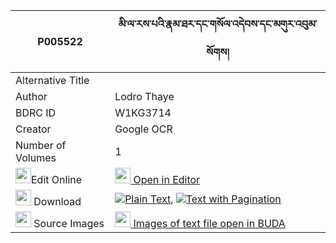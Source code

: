 |P005522|མི་ལ་རས་པའི་རྣམ་ཐར་དང་གསོལ་འདེབས་དང་མགུར་འབུམ་སོགས། 
| --- | --- 
|Alternative Title |
|Author| Lodro Thaye
|BDRC ID | W1KG3714
|Creator | Google OCR
|Number of Volumes| 1
|<img width="25" src="https://img.icons8.com/color/25/000000/edit-property.png">Edit Online| [<img width="25" src="https://avatars.githubusercontent.com/u/45091458?s=200&v=4"> Open in Editor](http://editor.openpecha.org/P005522)
|<img width="25" src="https://img.icons8.com/fluent/48/000000/download-2.png"/>  Download | [![](https://img.icons8.com/color/20/000000/txt.png)Plain Text](https://github.com/Openpecha/P005522/releases/download/v1/milarepa_i_namtar_dang_soldeb__plain_P005522.zip), [![](https://img.icons8.com/color/20/000000/txt.png)Text with Pagination](https://github.com/Openpecha/P005522/releases/download/v1/milarepa_i_namtar_dang_soldeb__pages_P005522.zip)
|<img width="25" src="https://img.icons8.com/plasticine/100/000000/pictures-folder.png"/>  Source Images | [<img width="25" src="https://library.bdrc.io/icons/BUDA-small.svg"> Images of text file open in BUDA](https://library.bdrc.io/show/bdr:W1KG3714)